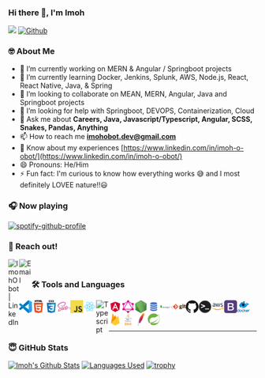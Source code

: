 ### Hi there 👋, I'm Imoh

![](https://visitor-badge.laobi.icu/badge?page_id=Richie-Nature.Richie-Nature) [![Github](https://img.shields.io/github/followers/Richie-Nature?label=Follow&style=social)](https://github.com/Richie-Nature)

### 🤓 About Me

- 🔭 I’m currently working on MERN & Angular / Springboot projects
- 🌱 I’m currently learning Docker, Jenkins, Splunk, AWS, Node.js, React, React Native, Java, & Spring
- 👯 I’m looking to collaborate on MEAN, MERN, Angular, Java and Springboot projects
- 🤔 I’m looking for help with Springboot, DEVOPS, Containerization, Cloud
- 💬 Ask me about **Careers, Java, Javascript/Typescript, Angular, SCSS, Snakes, Pandas, Anything**
- 📫 How to reach me **imohobot.dev@gmail.com**
- 📄 Know about my experiences [https://www.linkedin.com/in/imoh-o-obot/](https://www.linkedin.com/in/imoh-o-obot/)
- 😄 Pronouns: He/Him
- ⚡ Fun fact: I'm curious to know how everything works 😅 and I most definitely LOVEE nature!!😃


### 🎧 Now playing

[![spotify-github-profile](https://spotify-github-profile.vercel.app/api/view?uid=erqx27anrqs0ougdwwrag4w5k&cover_image=true&theme=default)](https://open.spotify.com/user/erqx27anrqs0ougdwwrag4w5k?si=645586e566034863)

### 🎤 Reach out!

<a href="https://www.linkedin.com/in/imoh-o-obot">
  <img align="left" alt="ImohObot | LinkedIn" width="22px" src="https://cdn.jsdelivr.net/npm/simple-icons@v3/icons/linkedin.svg" />
</a>
<a href="mailto:imohobot.dev@gmail.com">
  <img align="left" alt="Email" width="25px" src="https://cdn.jsdelivr.net/npm/simple-icons@v3/icons/gmail.svg"/>
</a>
</br>

### 🛠 Tools and Languages

<img align="left" alt="Visual Studio Code" width="26px" src="https://raw.githubusercontent.com/github/explore/80688e429a7d4ef2fca1e82350fe8e3517d3494d/topics/visual-studio-code/visual-studio-code.png" />
<img align="left" alt="HTML5" width="26px" src="https://raw.githubusercontent.com/github/explore/80688e429a7d4ef2fca1e82350fe8e3517d3494d/topics/html/html.png" />
<img align="left" alt="CSS3" width="26px" src="https://raw.githubusercontent.com/github/explore/80688e429a7d4ef2fca1e82350fe8e3517d3494d/topics/css/css.png" />
<img align="left" alt="Sass" width="26px" src="https://raw.githubusercontent.com/github/explore/80688e429a7d4ef2fca1e82350fe8e3517d3494d/topics/sass/sass.png" />
<img align="left" alt="JavaScript" width="26px" src="https://raw.githubusercontent.com/github/explore/80688e429a7d4ef2fca1e82350fe8e3517d3494d/topics/javascript/javascript.png" />
<img align="left" alt="React" width="26px" src="https://raw.githubusercontent.com/github/explore/80688e429a7d4ef2fca1e82350fe8e3517d3494d/topics/react/react.png" />
<img align="left" alt="Typescript" width="26px" src="https://cdn.jsdelivr.net/npm/simple-icons@v3/icons/typescript.svg" />
<img align="left" alt="Angular" width="26px" src="https://raw.githubusercontent.com/github/explore/80688e429a7d4ef2fca1e82350fe8e3517d3494d/topics/angular/angular.png" />
<img align="left" alt="GraphQL" width="26px" src="https://raw.githubusercontent.com/github/explore/80688e429a7d4ef2fca1e82350fe8e3517d3494d/topics/graphql/graphql.png" />
<img align="left" alt="Node.js" width="26px" src="https://raw.githubusercontent.com/github/explore/80688e429a7d4ef2fca1e82350fe8e3517d3494d/topics/nodejs/nodejs.png" />
<img align="left" alt="SQL" width="26px" src="https://raw.githubusercontent.com/github/explore/80688e429a7d4ef2fca1e82350fe8e3517d3494d/topics/sql/sql.png" />
<img align="left" alt="MongoDB" width="26px" src="https://raw.githubusercontent.com/github/explore/80688e429a7d4ef2fca1e82350fe8e3517d3494d/topics/mongodb/mongodb.png" />
<img align="left" alt="Git" width="26px" src="https://raw.githubusercontent.com/github/explore/80688e429a7d4ef2fca1e82350fe8e3517d3494d/topics/git/git.png" />
<img align="left" alt="GitHub" width="26px" src="https://raw.githubusercontent.com/github/explore/78df643247d429f6cc873026c0622819ad797942/topics/github/github.png" />
<img align="left" alt="Terminal" width="26px" src="https://raw.githubusercontent.com/github/explore/80688e429a7d4ef2fca1e82350fe8e3517d3494d/topics/terminal/terminal.png" />
<img align="left" alt="AWS" width="26px" src="https://raw.githubusercontent.com/github/explore/fbceb94436312b6dacde68d122a5b9c7d11f9524/topics/aws/aws.png" />
<img align="left" alt="Bootstrap" width="26px" src="https://raw.githubusercontent.com/github/explore/80688e429a7d4ef2fca1e82350fe8e3517d3494d/topics/bootstrap/bootstrap.png" />
<img align="left" alt="Docker" width="26px" src="https://raw.githubusercontent.com/github/explore/80688e429a7d4ef2fca1e82350fe8e3517d3494d/topics/docker/docker.png" />
<img align="left" alt="Firebase" width="26px" src="https://raw.githubusercontent.com/github/explore/80688e429a7d4ef2fca1e82350fe8e3517d3494d/topics/firebase/firebase.png" />
<img align="left" alt="Java" width="26px" src="https://raw.githubusercontent.com/github/explore/5b3600551e122a3277c2c5368af2ad5725ffa9a1/topics/java/java.png" />
<img align="left" alt="Maven" width="26px" src="https://raw.githubusercontent.com/github/explore/80688e429a7d4ef2fca1e82350fe8e3517d3494d/topics/maven/maven.png" />
<img align="left" alt="Spring Boot" width="26px" src="https://raw.githubusercontent.com/github/explore/80688e429a7d4ef2fca1e82350fe8e3517d3494d/topics/spring-boot/spring-boot.png" />

-

</br>

---

### 😇 GitHub Stats
[![Imoh's Github Stats](https://github-readme-stats.vercel.app/api?username=Richie-Nature&theme=tokyonight&show_icons=true&count_private=true&include_all_commits=true)](https://github.com/anuraghazra/github-readme-stats)
[![Languages Used](https://github-readme-stats.vercel.app/api/top-langs/?username=Richie-Nature&layout=compact&langs_count=8)](https://github.com/anuraghazra/github-readme-stats)
[![trophy](https://github-profile-trophy.vercel.app/?username=Richie-Nature&theme=dracula&title=Followers,Issues,Commit,PullRequest,Repositories,Stars)](https://github.com/ryo-ma/github-profile-trophy)


